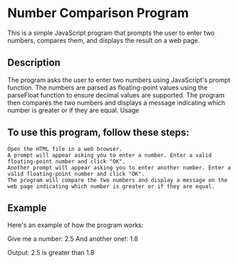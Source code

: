 # Number Comparison Program

This is a simple JavaScript program that prompts the user to enter two numbers, compares them, and displays the result on a web page.

## Description

The program asks the user to enter two numbers using JavaScript's prompt function. The numbers are parsed as floating-point values using the parseFloat function to ensure decimal values are supported. The program then compares the two numbers and displays a message indicating which number is greater or if they are equal.
Usage

## To use this program, follow these steps:

    Open the HTML file in a web browser.
    A prompt will appear asking you to enter a number. Enter a valid floating-point number and click "OK".
    Another prompt will appear asking you to enter another number. Enter a valid floating-point number and click "OK".
    The program will compare the two numbers and display a message on the web page indicating which number is greater or if they are equal.

## Example

Here's an example of how the program works:

Give me a number: 2.5
And another one!: 1.8

Output: 2.5 is greater than 1.8
